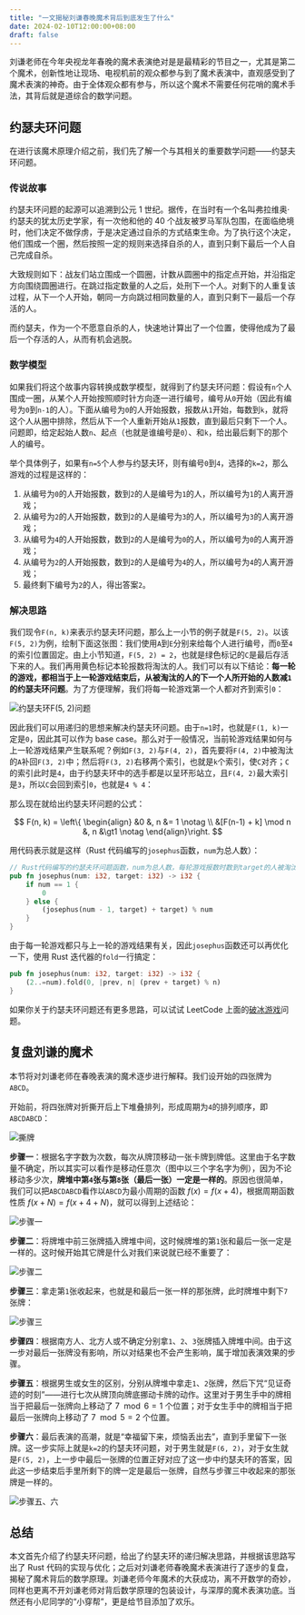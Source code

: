 ```yaml
---
title: "一文揭秘刘谦春晚魔术背后到底发生了什么"
date: 2024-02-10T12:00:00+08:00
draft: false
---
```


刘谦老师在今年央视龙年春晚的魔术表演绝对是是最精彩的节目之一，尤其是第二个魔术，创新性地让现场、电视机前的观众都参与到了魔术表演中，直观感受到了魔术表演的神奇。由于全体观众都有参与，所以这个魔术不需要任何花哨的魔术手法，其背后就是道综合的数学问题。

## 约瑟夫环问题

在进行该魔术原理介绍之前，我们先了解一个与其相关的重要数学问题——约瑟夫环问题。

### 传说故事

约瑟夫环问题的起源可以追溯到公元 1 世纪。据传，在当时有一个名叫弗拉维奥·约瑟夫的犹太历史学家，有一次他和他的 40 个战友被罗马军队包围，在面临绝境时，他们决定不做俘虏，于是决定通过自杀的方式结束生命。为了执行这个决定，他们围成一个圈，然后按照一定的规则来选择自杀的人，直到只剩下最后一个人自己完成自杀。

大致规则如下：战友们站立围成一个圆圈，计数从圆圈中的指定点开始，并沿指定方向围绕圆圈进行。在跳过指定数量的人之后，处刑下一个人。对剩下的人重复该过程，从下一个人开始，朝同一方向跳过相同数量的人，直到只剩下一最后一个存活的人。

而约瑟夫，作为一个不愿意自杀的人，快速地计算出了一个位置，使得他成为了最后一个存活的人，从而有机会逃脱。

### 数学模型

如果我们将这个故事内容转换成数学模型，就得到了约瑟夫环问题：假设有`n`个人围成一圈，从某个人开始按照顺时针方向逐一进行编号，编号从`0`开始（因此有编号为`0`到`n-1`的人）。下面从编号为`0`的人开始报数，报数从`1`开始，每数到`k`，就将这个人从圈中排除，然后从下一个人重新开始从`1`报数，直到最后只剩下一个人。问题即，给定起始人数`n`、起点（也就是谁编号是`0`）、和`k`，给出最后剩下的那个人的编号。

举个具体例子，如果有`n=5`个人参与约瑟夫环，则有编号`0`到`4`，选择的`k=2`，那么游戏的过程是这样的：

1. 从编号为`0`的人开始报数，数到`2`的人是编号为`1`的人，所以编号为`1`的人离开游戏；
2. 从编号为`2`的人开始报数，数到`2`的人是编号为`3`的人，所以编号为`3`的人离开游戏；
3. 从编号为`4`的人开始报数，数到`2`的人是编号为`0`的人，所以编号为`0`的人离开游戏；
4. 从编号为`2`的人开始报数，数到`2`的人是编号为`4`的人，所以编号为`4`的人离开游戏；
5. 最终剩下编号为`2`的人，得出答案`2`。

### 解决思路

我们现令`F(n, k)`来表示约瑟夫环问题，那么上一小节的例子就是`F(5, 2)`。以该`F(5, 2)`为例，绘制下面这张图：我们使用`A`到`E`分别来给每个人进行编号，而`0`至`4`的索引位置固定。由上小节知道，`F(5, 2) = 2`，也就是绿色标记的`C`是最后存活下来的人。我们再用黄色标记本轮报数将淘汰的人。我们可以有以下结论：**每一轮的游戏，都相当于上一轮游戏结束后，从被淘汰的人的下一个人所开始的人数减`1`的约瑟夫环问题**。为了方便理解，我们将每一轮游戏第一个人都对齐到索引`0`：

![约瑟夫环F(5, 2)问题](https://files.mdnice.com/user/17908/0690bc26-bca4-4582-b9ad-621e12136e1f.png)

因此我们可以用递归的思想来解决约瑟夫环问题。由于`n=1`时，也就是`F(1, k)`一定是`0`，因此其可以作为 base case。那么对于一般情况，当前轮游戏结果如何与上一轮游戏结果产生联系呢？例如`F(3, 2)`与`F(4, 2)`，首先要将`F(4, 2)`中被淘汰的`A`补回`F(3, 2)`中；然后将`F(3, 2)`右移两个索引，也就是`k`个索引，使`C`对齐；`C`的索引此时是`4`，由于约瑟夫环中的选手都是以呈环形站立，且`F(4, 2)`最大索引是`3`，所以`C`会回到索引`0`，也就是`4 % 4`：

那么现在就给出约瑟夫环问题的公式：

$$
F(n, k) = \left\{
\begin{align}
 &0 &, n &= 1 \notag \\
 &[F(n-1) + k] \mod n &, n &\gt1 \notag
\end{align}\right.
$$

用代码表示就是这样（Rust 代码编写的`josephus`函数，`num`为总人数）：

```rust
// Rust代码编写的约瑟夫环问题函数，num为总人数，每轮游戏报数时数到target的人被淘汰
pub fn josephus(num: i32, target: i32) -> i32 {
    if num == 1 {
        0
    } else {
        (josephus(num - 1, target) + target) % num
    }
}
```

由于每一轮游戏都只与上一轮的游戏结果有关，因此`josephus`函数还可以再优化一下，使用 Rust 迭代器的`fold`一行搞定：

```rust
pub fn josephus(num: i32, target: i32) -> i32 {
    (2..=num).fold(0, |prev, n| (prev + target) % n)
}
```

如果你关于约瑟夫环问题还有更多思路，可以试试 LeetCode 上面的[破冰游戏](https://leetcode.cn/problems/yuan-quan-zhong-zui-hou-sheng-xia-de-shu-zi-lcof/description/ "破冰游戏")问题。

## 复盘刘谦的魔术

本节将对刘谦老师在春晚表演的魔术逐步进行解释。我们设开始的四张牌为`ABCD`。

开始前，将四张牌对折撕开后上下堆叠排列，形成周期为`4`的排列顺序，即`ABCDABCD`：

![撕牌](https://files.mdnice.com/user/17908/d1efdb5f-d4e6-4532-9181-2002a37fac9d.png)

**步骤一**：根据名字字数为次数，每次从牌顶移动一张卡牌到牌低。这里由于名字数量不确定，所以其实可以看作是移动任意次（图中以三个字名字为例），因为不论移动多少次，**牌堆中第`4`张与第`8`张（最后一张）一定是一样的**。原因也很简单，我们可以把`ABCDABCD`看作以`ABCD`为最小周期的函数 $f(x) = f(x + 4)$，根据周期函数性质 $f(x + N) = f(x + 4 + N)$，就可以得到上述结论：

![步骤一](https://files.mdnice.com/user/17908/126ac33d-aa10-47d5-885a-9d5e7b38762a.png)

**步骤二**：将牌堆中前三张牌插入牌堆中间，这时候牌堆的第`1`张和最后一张一定是一样的。这时候开始其它牌是什么对我们来说就已经不重要了：

![步骤二](https://files.mdnice.com/user/17908/6ac30e1d-f790-498a-9d7f-bfaa1873f41a.png)

**步骤三**：拿走第`1`张收起来，也就是和最后一张一样的那张牌，此时牌堆中剩下`7`张牌：

![步骤三](https://files.mdnice.com/user/17908/91e444ef-fae3-40bd-bb71-8c41cda13f33.png)

**步骤四**：根据南方人、北方人或不确定分别拿`1`、`2`、`3`张牌插入牌堆中间。由于这一步对最后一张牌没有影响，所以对结果也不会产生影响，属于增加表演效果的步骤。

**步骤五**：根据男生或女生的区别，分别从牌堆中拿走`1`、`2`张牌，然后下咒“见证奇迹的时刻”——进行七次从牌顶向牌底挪动卡牌的动作。这里对于男生手中的牌相当于把最后一张牌向上移动了 $7 \mod 6 = 1$ 个位置；对于女生手中的牌相当于把最后一张牌向上移动了 $7 \mod 5 = 2$ 个位置。

**步骤六**：最后表演的高潮，就是“幸福留下来，烦恼丢出去”，直到手里留下一张牌。这一步实际上就是`k=2`的约瑟夫环问题，对于男生就是`F(6, 2)`，对于女生就是`F(5, 2)`，上一步中最后一张牌的位置正好对应了这一步中约瑟夫环的答案，因此这一步结束后手里所剩下的牌一定是最后一张牌，自然与步骤三中收起来的那张牌是一样的。

![步骤五、六](https://files.mdnice.com/user/17908/778854e7-99b5-4814-a02d-9b2c48ebe002.png)

## 总结

本文首先介绍了约瑟夫环问题，给出了约瑟夫环的递归解决思路，并根据该思路写出了 Rust 代码的实现与优化；之后对刘谦老师春晚魔术表演进行了逐步的复盘，揭秘了魔术背后的数学原理。刘谦老师今年魔术的大获成功，离不开数学的奇妙，同样也更离不开刘谦老师对背后数学原理的包装设计，与深厚的魔术表演功底。当然还有小尼同学的“小穿帮”，更是给节目添加了欢乐。
